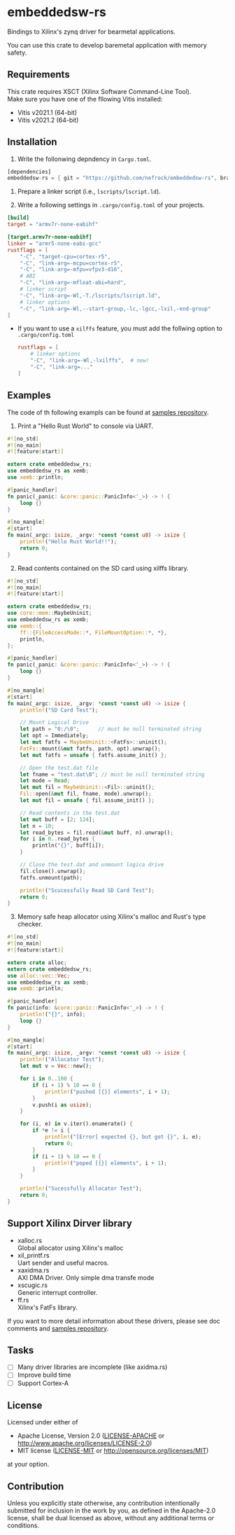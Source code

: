 # embeddedsw-rs
Bindings to Xilinx's zynq driver for bearmetal applications.

You can use this crate to develop baremetal application with memory safety.

## Requirements
This crate requires XSCT (Xilinx Software Command-Line Tool).  
Make sure you have one of the fllowing Vitis installed:
- Vitis v2021.1 (64-bit)
- Vitis v2021.2 (64-bit)


## Installation
1. Write the follonwing depndency in `Cargo.toml`.
```rust
[dependencies]
embeddedsw-rs = { git = "https://github.com/nefrock/embeddedsw-rs", branch = "master" }
```

1. Prepare a linker script (i.e., `lscripts/lscript.ld`).

1. Write a following settings in `.cargo/config.toml` of your projects.
```toml
[build]
target = "armv7r-none-eabihf"

[target.armv7r-none-eabihf]
linker = "armr5-none-eabi-gcc"
rustflags = [
    "-C", "target-cpu=cortex-r5",
    "-C", "link-arg=-mcpu=cortex-r5",
    "-C", "link-arg=-mfpu=vfpv3-d16",
    # ABI
    "-C", "link-arg=-mfloat-abi=hard",
    # linker script
    "-C", "link-arg=-Wl,-T./lscripts/lscript.ld",
    # linker options
    "-C", "link-arg=-Wl,--start-group,-lc,-lgcc,-lxil,-end-group"
]
```
   - If you want to use a `xilffs` feature, you must add the follwing option to `.cargo/config.toml`
        ```toml
        rustflags = [
            # linker options
            "-C", "link-arg=-Wl,-lxilffs",  # new!
            "-C", "link-arg=..."
        ] 
        ```





## Examples
The code of th following exampls can be found at [samples repository]().

1. Print a "Hello Rust World" to console via UART.
```rust
#![no_std]
#![no_main]
#![feature(start)]

extern crate embeddedsw_rs;
use embeddedsw_rs as xemb;
use xemb::println;

#[panic_handler]
fn panic(_panic: &core::panic::PanicInfo<'_>) -> ! {
    loop {}
}

#[no_mangle]
#[start]
fn main(_argc: isize, _argv: *const *const u8) -> isize {
    println!("Hello Rust World!!");
    return 0;
}

```

2. Read contents contained on the SD card using xilffs library.
```rust
#![no_std]
#![no_main]
#![feature(start)]

extern crate embeddedsw_rs;
use core::mem::MaybeUninit;
use embeddedsw_rs as xemb;
use xemb::{
    ff::{FileAccessMode::*, FileMountOption::*, *},
    println,
};

#[panic_handler]
fn panic(_panic: &core::panic::PanicInfo<'_>) -> ! {
    loop {}
}

#[no_mangle]
#[start]
fn main(_argc: isize, _argv: *const *const u8) -> isize {
    println!("SD Card Test");

    // Mount Logical Drive
    let path = "0:/\0";      // must be null terminated string
    let opt = Immediately;
    let mut fatfs = MaybeUninit::<FatFs>::uninit();
    FatFs::mount(&mut fatfs, path, opt).unwrap();
    let mut fatfs = unsafe { fatfs.assume_init() };

    // Open the test.dat file
    let fname = "test.dat\0"; // must be null terminated string
    let mode = Read;
    let mut fil = MaybeUninit::<Fil>::uninit();
    Fil::open(&mut fil, fname, mode).unwrap();
    let mut fil = unsafe { fil.assume_init() };

    // Read contents in the test.dat
    let mut buff = [2; 124];
    let n = 10;
    let read_bytes = fil.read(&mut buff, n).unwrap();
    for i in 0..read_bytes {
        println("{}", buff[i]);
    }

    // Close the test.dat and unmount logica drive
    fil.close().unwrap();
    fatfs.unmount(path);

    println!("Scucessfully Read SD Card Test");
    return 0;
}
```


3. Memory safe heap allocator using Xilinx's malloc and Rust's type checker.
```rust
#![no_std]
#![no_main]
#![feature(start)]

extern crate alloc;
extern crate embeddedsw_rs;
use alloc::vec::Vec;
use embeddedsw_rs as xemb;
use xemb::println;

#[panic_handler]
fn panic(info: &core::panic::PanicInfo<'_>) -> ! {
    println!("{}", info);
    loop {}
}

#[no_mangle]
#[start]
fn main(_argc: isize, _argv: *const *const u8) -> isize {
    println!("Allocator Test");
    let mut v = Vec::new();

    for i in 0..100 {
        if (i + 1) % 10 == 0 {
            println!("pushed [{}] elements", i + 1);
        }
        v.push(i as usize);
    }

    for (i, e) in v.iter().enumerate() {
        if *e != i {
            println!("[Error] expected {}, but got {}", i, e);
            return 0;
        }
        if (i + 1) % 10 == 0 {
            println!("poped [{}] elements", i + 1);
        }
    }

    println!("Sucessfully Allocator Test");
    return 0;
}

```

## Support Xilinx Dirver library
- xalloc.rs  
    Global allocator using Xilinx's malloc
- xil_printf.rs  
    Uart sender and useful macros.
- xaxidma.rs  
    AXI DMA Driver. Only simple dma transfe mode
- xscugic.rs  
    Generic interrupt controller.
- ff.rs  
    Xilinx's FatFs library.

If you want to more detail information about these drivers, please see doc comments and [samples repository](https://github.com/kadu-v/embeddedsw-rs-samples).


## Tasks
- [ ] Many driver libraries are incomplete (like axidma.rs)
- [ ] Improve build time
- [ ] Support Cortex-A

## License

Licensed under either of

 * Apache License, Version 2.0
   ([LICENSE-APACHE](LICENSE-APACHE) or http://www.apache.org/licenses/LICENSE-2.0)
 * MIT license
   ([LICENSE-MIT](LICENSE-MIT) or http://opensource.org/licenses/MIT)

at your option.

## Contribution

Unless you explicitly state otherwise, any contribution intentionally submitted
for inclusion in the work by you, as defined in the Apache-2.0 license, shall be
dual licensed as above, without any additional terms or conditions.